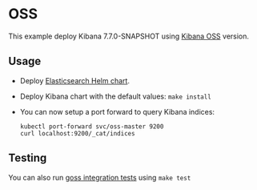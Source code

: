 # OSS

This example deploy Kibana 7.7.0-SNAPSHOT using [Kibana OSS][] version.


## Usage

* Deploy [Elasticsearch Helm chart][].

* Deploy Kibana chart with the default values: `make install`

* You can now setup a port forward to query Kibana indices:

  ```
  kubectl port-forward svc/oss-master 9200
  curl localhost:9200/_cat/indices
  ```


## Testing

You can also run [goss integration tests][] using `make test`


[kibana oss]: https://www.elastic.co/downloads/kibana-oss
[elasticsearch helm chart]: https://github.com/elastic/helm-charts/tree/7.7/elasticsearch/examples/oss/
[goss integration tests]: https://github.com/elastic/helm-charts/tree/7.7/kibana/examples/oss/test/goss.yaml
